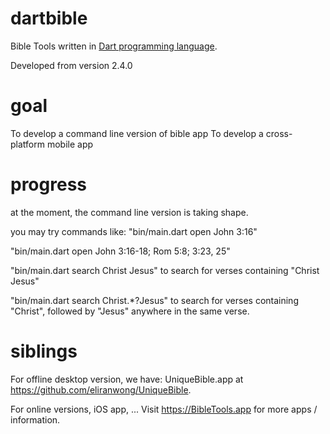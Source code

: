 # dartbible
Bible Tools written in <a href="dart.dev">Dart programming language</a>.

Developed from version 2.4.0

# goal
To develop a command line version of bible app
To develop a cross-platform mobile app

# progress
at the moment, the command line version is taking shape.

you may try commands like:
"bin/main.dart open John 3:16"

"bin/main.dart open John 3:16-18; Rom 5:8; 3:23, 25"

"bin/main.dart search Christ Jesus" to search for verses containing "Christ Jesus"

"bin/main.dart search Christ.*?Jesus" to search for verses containing "Christ", followed by "Jesus" anywhere in the same verse.

# siblings
For offline desktop version, we have:
UniqueBible.app at <a href="https://github.com/eliranwong/UniqueBible">https://github.com/eliranwong/UniqueBible</a>.

For online versions, iOS app, ...
Visit <a href="https://BibleTools.app">https://BibleTools.app</a> for more apps / information.
